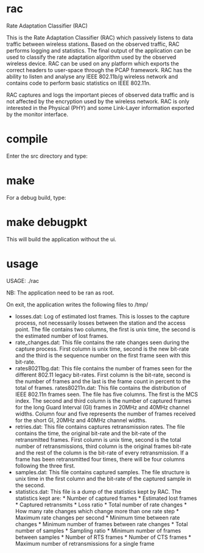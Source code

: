 rac
===

Rate Adaptation Classifier (RAC)


This is the Rate Adaptation Classifier (RAC) which passively listens to data
traffic between wireless stations. Based on the observed traffic, RAC performs
logging and statistics. The final output of the application can be used to
classify the rate adaptation algorithm used by the observed wireless device.
RAC can be used on any platform which exports the correct headers to user-space
through the PCAP framework. RAC has the ability to listen and analyse any
IEEE 802.11b/g wireless network and contains code to perform basic statistics
on IEEE 802.11n.

RAC captures and logs the important pieces of observed data traffic and is not
affected by the encryption used by the wireless network. RAC is only interested
in the Physical (PHY) and some Link-Layer information exported by the monitor
interface.


compile
=======

Enter the src directory and type:
 # make

For a debug build, type:
 # make debugpkt
This will build the application without the ui.


usage
=====

USAGE: ./rac <phydev> <station mac address>

NB: The application need to be ran as root.

On exit, the application writes the following files to /tmp/

* losses.dat: Log of estimated lost frames. This is losses to the capture
    process, not necessarily losses between the station and the access point.
    The file contains two columns, the first is unix time, the second is
    the estimated number of lost frames.
* rate_changes.dat: This file contains the rate changes seen during the capture
    process. First column is unix time, second is the new bit-rate and the
    third is the sequence number on the first frame seen with this bit-rate.
* rates80211bg.dat: This file contains the number of frames seen for the
    different 802.11 legacy bit-rates. First column is the bit-rate, second is
    the number of frames and the last is the frame count in percent to the
    total of frames.
rates80211n.dat: This file contains the distribution of IEEE 802.11n frames
    seen. The file has five columns. The first is the MCS index. The second and
    third column is the number of captured frames for the long Guard Interval
    (GI) frames in 20MHz and 40MHz channel widths. Column four and five
    represents the number of frames received for the short GI, 20MHz and
    40MHz channel widths.
* retries.dat: This file contains captures retransmission rates. The file
    contains the time, the original bit-rate and the bit-rate of the
    retransmitted frames. First column is unix time, second is the total number
    of retransmissions, third column is the original frames bit-rate and the
    rest of the column is the bit-rate of every retransmission. If a frame has
    been retransmitted four times, there will be four columns following the
    three first.
* samples.dat: This file contains captured samples. The file structure is unix
    time in the first column and the bit-rate of the captured sample in the
    second.
* statistics.dat: This file is a dump of the statistics kept by RAC. The
    statistics kept are:
        * Number of captured frames
        * Estimated lost frames
        * Captured retransmits
        * Loss ratio
        * Total number of rate changes
        * How many rate changes which change more than one rate step
        * Maximum rate changes per second
        * Minimum time between rate changes
        * Minimum number of frames between rate changes
        * Total number of samples
        * Sampling ratio
        * Minimum number of frames between samples
        * Number of RTS frames
        * Number of CTS frames
        * Maximum number of retransmissions for a single frame
